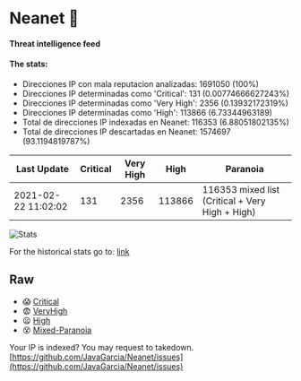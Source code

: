 # Neanet :hocho:
#### Threat intelligence feed
#### The stats:

- Direcciones IP con mala reputacion analizadas: 1691050 (100%)
- Direcciones IP determinadas como 'Critical':  131 (0.00774666627243%)
- Direcciones IP determinadas como 'Very High':  2356 (0.13932172319%)
- Direcciones IP determinadas como 'High':  113866 (6.73344963189)
- Total de direcciones IP indexadas en Neanet:  116353 (6.88051802135%)
- Total de direcciones IP descartadas en Neanet:  1574697 (93.1194819787%)

| Last Update | Critical | Very High | High | Paranoia |
| --- | --- | --- | --- | --- |
| 2021-02-22 11:02:02 | 131 | 2356 | 113866 | 116353 mixed list (Critical + Very High + High)|

![Stats](https://docs.google.com/spreadsheets/d/e/2PACX-1vSnaNMIXVabIpDJjufMlzH7poXnshF3mgd8Is1g9ytUEzVsP5my4Trn8f-xkoLLQ38xpL3HtmUexLo6/pubchart?oid=501124687&format=image)

For the historical stats go to: [link](/stats.csv)
## Raw
- :scream: [Critical](https://raw.githubusercontent.com/JavaGarcia/Neanet/master/blacklists/neanet_critical.txt)
- :fearful: [VeryHigh](https://raw.githubusercontent.com/JavaGarcia/Neanet/master/blacklists/neanet_veryHigh.txtt)
- :frowning: [High](https://raw.githubusercontent.com/JavaGarcia/Neanet/master/blacklists/neanet_high.txt)
- :dizzy_face: [Mixed-Paranoia](https://raw.githubusercontent.com/JavaGarcia/Neanet/master/blacklists/neanet_all.txt)


Your IP is indexed? You may request to takedown. [https://github.com/JavaGarcia/Neanet/issues](https://github.com/JavaGarcia/Neanet/issues)




























































































































































































































































































































































































































































































































































































































































































































































































































































































































































































































































































































































































































































































































































































































































































































































































































































































































































































































































































































































































































































































































































































































































































































































































































































































































































































































































































































































































































































































































































































































































































































































































































































































































































































































































































































































































































































































































































































































































































































































































































































































































































































































































































































































































































































































































































